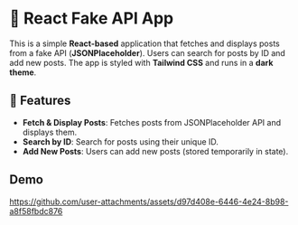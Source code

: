 # 📜 React Fake API App  

This is a simple **React-based** application that fetches and displays posts from a fake API (**JSONPlaceholder**). Users can search for posts by ID and add new posts. The app is styled with **Tailwind CSS** and runs in a **dark theme**.

## 🚀 Features  

- **Fetch & Display Posts**: Fetches posts from JSONPlaceholder API and displays them.  
- **Search by ID**: Search for posts using their unique ID.  
- **Add New Posts**: Users can add new posts (stored temporarily in state).  


## Demo

https://github.com/user-attachments/assets/d97d408e-6446-4e24-8b98-a8f58fbdc876
